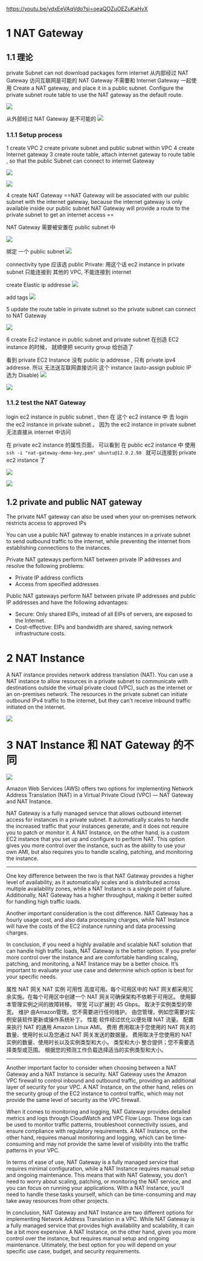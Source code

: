 

https://youtu.be/ydxEeVAqVdo?si=oeaQOZuOEZuKaHvX

# 1 NAT Gateway

## 1.1 理论 

private Subnet can not download packages form internet
从内部经过 NAT Gateway 访问互联网是可能的 
NAT Gateway  不需要和 Internet Gateway 一起使用 
Create a NAT gateway, and place it in a public subnet. Configure the private subnet route table to use the NAT gateway as the default route.

![](image/Pasted%20image%2020240221162358.png)


从外部经过 NAT Gateway 是不可能的
![](image/Pasted%20image%2020240221162424.png)


### 1.1.1 Setup process

1 create VPC
2 create private subnet and public subnet within VPC 
4 create Internet gateway
3 create route table, attach internet gateway to route table , so that the public Subnet can connect to internet Gateway 

![](image/Pasted%20image%2020240221163757.png)

![](image/Pasted%20image%2020240221163819.png)

4 create NAT Gateway
==NAT Gateway will be associated with our public subnet with the internet gateway, because the internet gateway is only available inside our public subnet 
NAT Gateway will provide a route to the private subnet to get an internet access ==

NAT Gateway 需要被安置在 public subnet 中 

![](image/Pasted%20image%2020240221164602.png)


绑定 一个 public subnet 
![](image/Pasted%20image%2020240221164846.png)

connectivity type 
应该选 public 
Private:  用这个话 ec2 instance in private subnet 只能连接到 其他的 VPC, 不能连接到 internet 

create Elastic ip addresse 
![](image/Pasted%20image%2020240221165145.png)

add tags 
![](image/Pasted%20image%2020240221165204.png)




5 update the route table in private subnet 
so the private subnet can connect to NAT Gateway 

![](image/Pasted%20image%2020240221165910.png)




6 create Ec2 instance in public subnet and private subnet 
在创造 EC2 instance 的时候， 就顺便把 security group 给创造了 

 看到 private EC2 Instance 没有 public ip addresse , 只有 private ipv4 addresse. 所以 无法送互联网直接访问 这个 instance 
 (auto-assign publoic IP 选为 Disable)
 ![](image/Pasted%20image%2020240221192631.png)
 
 ![](image/Pasted%20image%2020240221180605.png)

### 1.1.2 test the NAT Gateway 

login ec2 instance in public subnet , then 在 这个 ec2 instance 中 去 login the ec2 instance in private subnet 。 因为 the ec2 instance in private subnet 无法直接从 internet 中访问 


在 private ec2 instance 的属性页面， 可以看到 在 public ec2 instance 中 使用 `ssh -i "nat-gateway-demo-key.pem" ubuntu@12.0.2.98 `  就可以连接到 private ec2 instance 了 

![](image/Pasted%20image%2020240221180810.png)


![](image/Pasted%20image%2020240221181003.png)


## 1.2 private and public NAT gateway

The private NAT gateway can also be used when your on-premises network restricts access to approved IPs

You can use a public NAT gateway to enable instances in a private subnet to send outbound traffic to the internet, while preventing the internet from establishing connections to the instances.


Private NAT gateways perform NAT between private IP addresses and resolve the following problems:
- Private IP address conflicts
- Access from specified addresses

Public NAT gateways perform NAT between private IP addresses and public IP addresses and have the following advantages:
- Secure: Only shared EIPs, instead of all EIPs of servers, are exposed to the Internet.
- Cost-effective: EIPs and bandwidth are shared, saving network infrastructure costs.
# 2 NAT Instance 


A NAT instance provides network address translation (NAT). You can use a NAT instance to allow resources in a private subnet to communicate with destinations outside the virtual private cloud (VPC), such as the internet or an on-premises network. The resources in the private subnet can initiate outbound IPv4 traffic to the internet, but they can't receive inbound traffic initiated on the internet.

![](image/Pasted%20image%2020240319002038.png)


# 3 NAT Instance 和 NAT Gateway 的不同 

![](image/20210705192459268.png)


Amazon Web Services (AWS) offers two options for implementing Network Address Translation (NAT) in a Virtual Private Cloud (VPC) — NAT Gateway and NAT Instance.

NAT Gateway is a fully managed service that allows outbound internet access for instances in a private subnet. It automatically scales to handle the increased traffic that your instances generate, and it does not require you to patch or monitor it.
A NAT Instance, on the other hand, is a custom EC2 instance that you set up and configure to perform NAT. This option gives you more control over the instance, such as the ability to use your own AMI, but also requires you to handle scaling, patching, and monitoring the instance.




----





One key difference between the two is that NAT Gateway provides a higher level of availability, as it automatically scales and is distributed across multiple availability zones, while a NAT Instance is a single point of failure. Additionally, NAT Gateway has a higher throughput, making it better suited for handling high traffic loads.

Another important consideration is the cost difference. NAT Gateway has a hourly usage cost, and also data processing charges, while NAT Instance will have the costs of the EC2 instance running and data processing charges.

In conclusion, if you need a highly available and scalable NAT solution that can handle high traffic loads, NAT Gateway is the better option. If you prefer more control over the instance and are comfortable handling scaling, patching, and monitoring, a NAT Instance may be a better choice. It’s important to evaluate your use case and determine which option is best for your specific needs.



属性 	NAT 网关 	NAT 实例
可用性 	高度可用。每个可用区中的 NAT 网关都采用冗余实施。在每个可用区中创建一个 NAT 网关可确保架构不依赖于可用区。 	使用脚本管理实例之间的故障转移。
带宽 	可以扩展到 45 Gbps。 	取决于实例类型的带宽。
维护 	由Amazon管理。您不需要进行任何维护。 	由您管理，例如您需要对实例安装软件更新或操作系统补丁。
性能 	软件经过优化以便处理 NAT 流量。 	配置来执行 NAT 的通用 Amazon Linux AMI。
费用 	费用取决于您使用的 NAT 网关的数量、使用时长以及您通过 NAT 网关发送的数据量。 	费用取决于您使用的 NAT 实例的数量、使用时长以及实例类型和大小。
类型和大小 	整合提供；您不需要选择类型或范围。 	根据您的预测工作负载选择适当的实例类型和大小。

----

Another important factor to consider when choosing between a NAT Gateway and a NAT Instance is security. NAT Gateway uses the Amazon VPC firewall to control inbound and outbound traffic, providing an additional layer of security for your VPC. A NAT Instance, on the other hand, relies on the security group of the EC2 instance to control traffic, which may not provide the same level of security as the VPC firewall.

When it comes to monitoring and logging, NAT Gateway provides detailed metrics and logs through CloudWatch and VPC Flow Logs. These logs can be used to monitor traffic patterns, troubleshoot connectivity issues, and ensure compliance with regulatory requirements. A NAT Instance, on the other hand, requires manual monitoring and logging, which can be time-consuming and may not provide the same level of visibility into the traffic patterns in your VPC.

In terms of ease of use, NAT Gateway is a fully managed service that requires minimal configuration, while a NAT Instance requires manual setup and ongoing maintenance. This means that with NAT Gateway, you don’t need to worry about scaling, patching, or monitoring the NAT service, and you can focus on running your applications. With a NAT Instance, you’ll need to handle these tasks yourself, which can be time-consuming and may take away resources from other projects.

In conclusion, NAT Gateway and NAT Instance are two different options for implementing Network Address Translation in a VPC. While NAT Gateway is a fully managed service that provides high availability and scalability, it can be a bit more expensive. A NAT Instance, on the other hand, gives you more control over the instance, but requires manual setup and ongoing maintenance. Ultimately, the best option for you will depend on your specific use case, budget, and security requirements.

